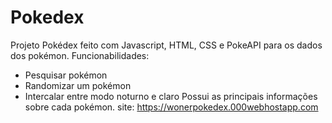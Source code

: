 # Pokedex
Projeto Pokédex feito com Javascript, HTML, CSS e PokeAPI para os dados dos pokémon.
Funcionabilidades:
- Pesquisar pokémon
- Randomizar um pokémon
- Intercalar entre modo noturno e claro
Possui as principais informações sobre cada pokémon.
site: https://wonerpokedex.000webhostapp.com
